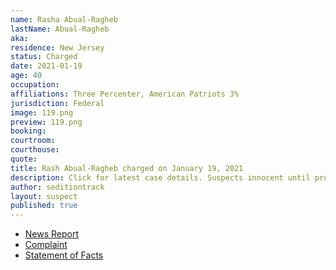 ```yaml
---
name: Rasha Abual-Ragheb
lastName: Abual-Ragheb
aka: 
residence: New Jersey
status: Charged
date: 2021-01-19
age: 40
occupation: 
affiliations: Three Percenter, American Patriots 3%
jurisdiction: Federal
image: 119.png
preview: 119.png
booking: 
courtroom: 
courthouse: 
quote: 
title: Rash Abual-Ragheb charged on January 19, 2021
description: Click for latest case details. Suspects innocent until proven guilty.
author: seditiontrack
layout: suspect
published: true
---
```

- [News Report](https://www.the961.com/lebanese-charged-us-capitol/)
- [Complaint](https://www.justice.gov/opa/page/file/1357081/download)
- [Statement of Facts](https://www.justice.gov/opa/page/file/1357076/download)
